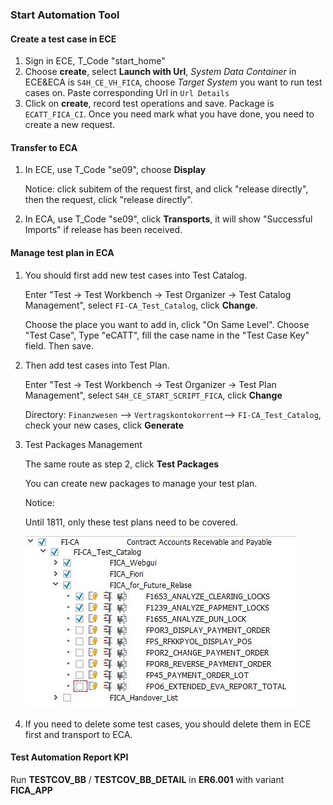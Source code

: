 ### Start Automation Tool

#### Create a test case in ECE

1. Sign in ECE, T_Code "start_home"
2. Choose **create**, select **Launch with Url**, *System Data Container* in ECE&ECA is `S4H_CE_VH_FICA`, choose *Target System* you want to run test cases on. Paste corresponding Url in `Url Details`
3. Click on **create**, record test operations and save. Package is `ECATT_FICA_CI`. Once you need mark what you have done, you need to create a new request.

#### Transfer to ECA

1. In ECE, use T_Code "se09", choose **Display**

   Notice: click subitem of the request first, and click "release directly", then the request, click "release directly".

2. In ECA, use T_Code "se09", click **Transports**, it will show "Successful Imports" if release has been received.

#### Manage test plan in ECA

1. You should first add new test cases into Test Catalog.

   Enter "Test -> Test Workbench -> Test Organizer -> Test Catalog Management", select `FI-CA_Test_Catalog`, click **Change**. 

   Choose the place you want to add in, click "On Same Level". Choose "Test Case", Type "eCATT", fill the case name in the "Test Case Key" field. Then save.

2. Then add test cases into Test Plan.

   Enter "Test -> Test Workbench -> Test Organizer -> Test Plan Management", select `S4H_CE_START_SCRIPT_FICA`, click **Change**

   Directory: `Finanzwesen` --> `Vertragskontokorrent`--> `FI-CA_Test_Catalog`, check your new cases, click **Generate** 

3. Test Packages Management

   The same route as step 2, click **Test Packages**

   You can create new packages to manage your test plan.

   Notice: 

   Until 1811, only these test plans need to be covered.

   ![](./Images/START/Details.jpg) 

4. If you need to delete some test cases, you should delete them in ECE first and transport to ECA.

#### Test Automation Report KPI

Run **TESTCOV_BB** / **TESTCOV_BB_DETAIL** in **ER6.001** with variant **FICA_APP** 